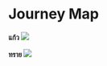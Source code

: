# Journey Map

**แก้ว**
<img src="https://cdn.discordapp.com/attachments/883566246535266330/903637619223707718/Jmap.jpg">

**ทราย**
<img src="https://cdn.discordapp.com/attachments/883566246535266330/903633286230855740/jsine.jpeg">
